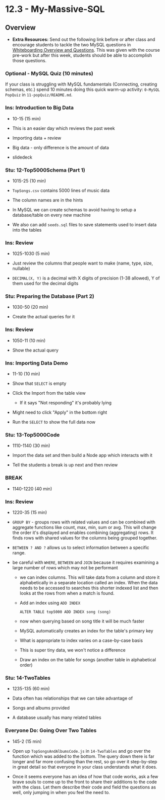 # 12.3 - My-Massive-SQL

## Overview

- **Extra Resources:** Send out the following link before or after class and encourage students to tackle the two MySQL questions in [Whiteboarding Overview and Questions](https://coding-bootcamp-whiteboarding-algorithms.readthedocs-hosted.com/en/latest/). This was given with the course pre-work but after this week, students should be able to accomplish those questions.

### Optional - MySQL Quiz (10 minutes)

If your class is struggling with MySQL fundamentals (Connecting, creating schemas, etc.) spend 10 minutes doing this quick warm-up activity: `0-MySQL PopQuiz` in `11-popQuiz/README.md`.

### Ins: Introduction to Big Data

- 10-15 (15 min)

- This is an easier day which reviews the past week

- Importing data + review

- Big data - only difference is the amount of data

- slidedeck

### Stu: 12-Top5000Schema (Part 1)

- 1015-25 (10 min)

- `TopSongs.csv` contains 5000 lines of music data

- The column names are in the hints

- In MySQL we can create schemas to avoid having to setup a database/table on every new machine

- We also can add `seeds.sql` files to save statements used to insert data into the tables

### Ins: Review

- 1025-1030 (5 min)

- Just review the columns that people want to make (name, type, size, nullable)

- `DECIMAL(X, Y)` is a decimal with X digits of precision (1-38 allowed), Y of them used for the decimal digits

### Stu: Preparing the Database (Part 2)

- 1030-50 (20 min)

- Create the actual queries for it

### Ins: Review

- 1050-11 (10 min)

- Show the actual query

### Ins: Importing Data Demo

- 11-10 (10 min)

- Show that `SELECT` is empty

- Click the Import from the table view

  - If it says "Not responding" it's probably lying

- Might need to click "Apply" in the bottom right

- Run the `SELECT` to show the full data now

### Stu: 13-Top5000Code

- 1110-1140 (30 min)

- Import the data set and then build a Node app which interacts with it

- Tell the students a break is up next and then review

### BREAK

- 1140-1220 (40 min)

### Ins: Review

- 1220-35 (15 min)

- `GROUP BY` - groups rows with related values and can be combined with aggregate functions like count, max, min, sum or avg. This will change the order it's displayed and enables combining (aggregating) rows. It finds rows with shared values for the columns being grouped together.

- `BETWEEN ? AND ?` allows us to select information between a specific range.

- be careful with `WHERE`, `BETWEEN` and `JOIN` because it requires examining a large number of rows which may not be performant

  - we can index columns. This will take data from a column and store it alphabetically in a separate location called an index. When the data needs to be accessed to searches this shorter indexed list and then looks at the rows from when a match is found.

  - Add an index using `ADD INDEX`

    `ALTER TABLE top5000 ADD INDEX song (song)`

  - now when querying based on song title it will be much faster

  - MySQL automatically creates an index for the table's primary key

  - What is appropriate to index varies on a case-by-case basis

  - This is super tiny data, we won't notice a difference

  - Draw an index on the table for songs (another table in alphabetical order)

### Stu: 14-TwoTables

- 1235-135 (60 min)

- Data often has relationships that we can take advantage of

- Songs and albums provided

- A database usually has many related tables

### Everyone Do: Going Over Two Tables

- 145-2 (15 min)

- Open up `TopSongsAndAlbumsCode.js` in `14-TwoTables` and go over the function which was added to the bottom. The query down there is far longer and far more confusing than the rest, so go over it step-by-step in great detail so that everyone in your class understands what it does.

- Once it seems everyone has an idea of how that code works, ask a few brave souls to come up to the front to share their additions to the code with the class. Let them describe their code and field the questions as well, only jumping in when you feel the need to.

